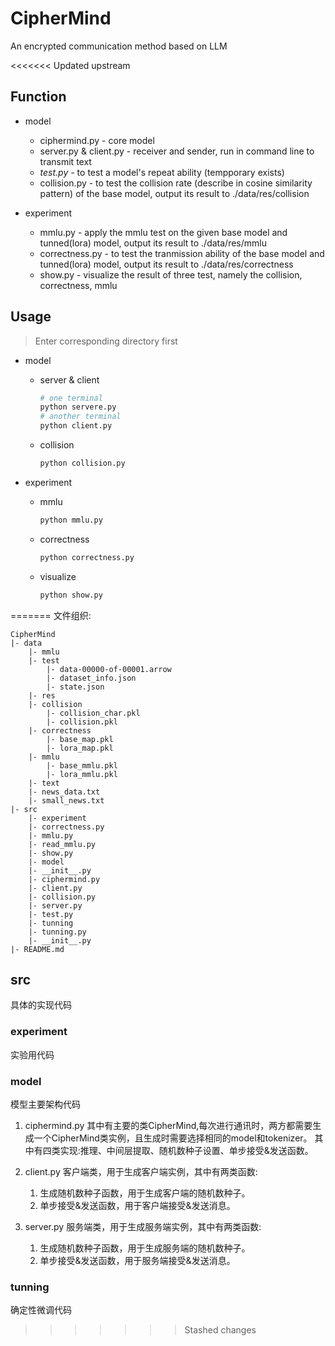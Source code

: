 # CipherMind

An encrypted communication method based on LLM

<<<<<<< Updated upstream
## Function

- model
  - ciphermind.py - core model
  - server.py & client.py - receiver and sender, run in command line to transmit text
  - *test.py* - to test a model's repeat ability (tempporary exists)
  - collision.py - to test the collision rate (describe in cosine similarity pattern) of the base model, output its result to ./data/res/collision

- experiment
  - mmlu.py - apply the mmlu test on the given base model and tunned(lora) model, output its result to ./data/res/mmlu
  - correctness.py - to test the tranmission ability of the base model and tunned(lora) model, output its result to ./data/res/correctness
  - show.py - visualize the result of three test, namely the collision, correctness, mmlu

## Usage

> Enter corresponding directory first

- model
  - server & client

    ``` sh
    # one terminal
    python servere.py
    # another terminal
    python client.py
    ```

  - collision

    ``` sh
    python collision.py
    ```

- experiment
  - mmlu

    ``` sh
    python mmlu.py
    ```

  - correctness

    ``` sh
    python correctness.py
    ```

  - visualize

    ``` sh
    python show.py
    ```
=======
文件组织:

```
CipherMind
|- data
    |- mmlu
	|- test
	    |- data-00000-of-00001.arrow
	    |- dataset_info.json
	    |- state.json
    |- res
	|- collision
	    |- collision_char.pkl
	    |- collision.pkl
	|- correctness
	    |- base_map.pkl
	    |- lora_map.pkl
	|- mmlu
	    |- base_mmlu.pkl
	    |- lora_mmlu.pkl
    |- text
	|- news_data.txt
	|- small_news.txt
|- src
    |- experiment
	|- correctness.py
	|- mmlu.py
	|- read_mmlu.py
	|- show.py
    |- model
	|- __init__.py
	|- ciphermind.py
	|- client.py
	|- collision.py
	|- server.py
	|- test.py
    |- tunning
	|- tunning.py
    |- __init__.py
|- README.md
```

## src

具体的实现代码

### experiment

实验用代码

### model

模型主要架构代码

1. ciphermind.py
   其中有主要的类CipherMind,每次进行通讯时，两方都需要生成一个CipherMind类实例，且生成时需要选择相同的model和tokenizer。
   其中有四类实现:推理、中间层提取、随机数种子设置、单步接受&发送函数。

2. client.py
   客户端类，用于生成客户端实例，其中有两类函数:
   1. 生成随机数种子函数，用于生成客户端的随机数种子。
   2. 单步接受&发送函数，用于客户端接受&发送消息。

3. server.py
   服务端类，用于生成服务端实例，其中有两类函数:
   1. 生成随机数种子函数，用于生成服务端的随机数种子。
   2. 单步接受&发送函数，用于服务端接受&发送消息。

### tunning

确定性微调代码
>>>>>>> Stashed changes
